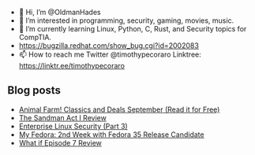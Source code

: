 - 👋 Hi, I’m @OldmanHades
- 👀 I’m interested in programming, security, gaming, movies, music.
- 🌱 I’m currently learning Linux, Python, C, Rust, and Security topics for CompTIA.
- https://bugzilla.redhat.com/show_bug.cgi?id=2002083
- 📫 How to reach me Twitter @timothypecoraro
Linktree: https://linktr.ee/timothypecoraro

## Blog posts
<!-- BLOG-POST-LIST:START -->
- [Animal Farm! Classics and Deals September (Read it for Free)](https://medium.com/@timothypecoraro/animal-farm-classics-and-deals-september-read-it-for-free-492968a2b0a4?source=rss-5097f5c9b801------2)
- [The Sandman Act I Review](https://medium.com/@timothypecoraro/the-sandman-act-i-review-5125a86a86ca?source=rss-5097f5c9b801------2)
- [Enterprise Linux Security (Part 3)](https://medium.com/@timothypecoraro/enterprise-linux-security-part-3-828c5b6e6219?source=rss-5097f5c9b801------2)
- [My Fedora: 2nd Week with Fedora 35 Release Candidate](https://medium.com/@timothypecoraro/my-fedora-2nd-week-with-fedora-35-release-candidate-7aa18dd00184?source=rss-5097f5c9b801------2)
- [What if Episode 7 Review](https://medium.com/@timothypecoraro/what-if-episode-7-review-8692084c5133?source=rss-5097f5c9b801------2)
<!-- BLOG-POST-LIST:END -->
